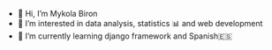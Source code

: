 - 👋 Hi, I’m Mykola Biron
- 👀 I’m interested in data analysis, statistics 📊 and web development 
- 🌱 I’m currently learning django framework and Spanish🇪🇸


